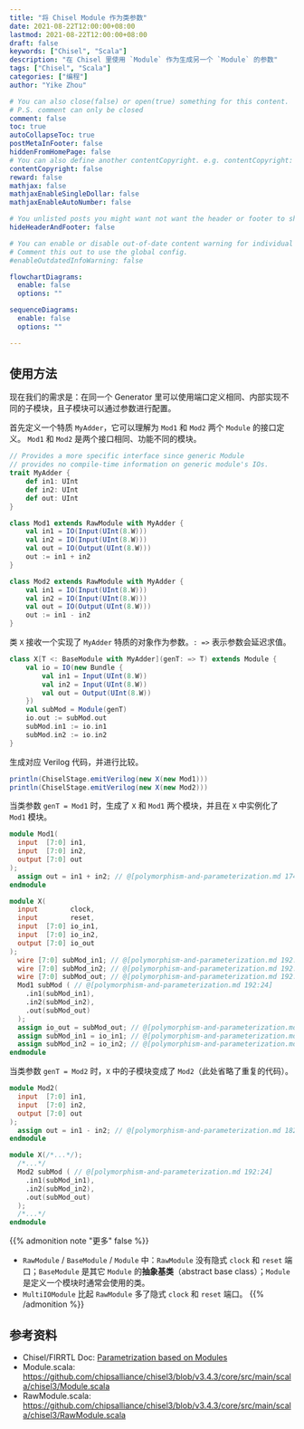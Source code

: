 ```yaml
---
title: "将 Chisel Module 作为类参数"
date: 2021-08-22T12:00:00+08:00
lastmod: 2021-08-22T12:00:00+08:00
draft: false
keywords: ["Chisel", "Scala"]
description: "在 Chisel 里使用 `Module` 作为生成另一个 `Module` 的参数"
tags: ["Chisel", "Scala"]
categories: ["编程"]
author: "Yike Zhou"

# You can also close(false) or open(true) something for this content.
# P.S. comment can only be closed
comment: false
toc: true
autoCollapseToc: true
postMetaInFooter: false
hiddenFromHomePage: false
# You can also define another contentCopyright. e.g. contentCopyright: "This is another copyright."
contentCopyright: false
reward: false
mathjax: false
mathjaxEnableSingleDollar: false
mathjaxEnableAutoNumber: false

# You unlisted posts you might want not want the header or footer to show
hideHeaderAndFooter: false

# You can enable or disable out-of-date content warning for individual post.
# Comment this out to use the global config.
#enableOutdatedInfoWarning: false

flowchartDiagrams:
  enable: false
  options: ""

sequenceDiagrams:
  enable: false
  options: ""

---
```


<!--more-->
## 使用方法

现在我们的需求是：在同一个 Generator 里可以使用端口定义相同、内部实现不同的子模块，且子模块可以通过参数进行配置。

首先定义一个特质 `MyAdder`，它可以理解为 `Mod1` 和 `Mod2` 两个 `Module` 的接口定义。
`Mod1` 和 `Mod2` 是两个接口相同、功能不同的模块。

```scala
// Provides a more specific interface since generic Module
// provides no compile-time information on generic module's IOs.
trait MyAdder {
    def in1: UInt
    def in2: UInt
    def out: UInt
}

class Mod1 extends RawModule with MyAdder {
    val in1 = IO(Input(UInt(8.W)))
    val in2 = IO(Input(UInt(8.W)))
    val out = IO(Output(UInt(8.W)))
    out := in1 + in2
}

class Mod2 extends RawModule with MyAdder {
    val in1 = IO(Input(UInt(8.W)))
    val in2 = IO(Input(UInt(8.W)))
    val out = IO(Output(UInt(8.W)))
    out := in1 - in2
}
```

类 `X` 接收一个实现了 `MyAdder` 特质的对象作为参数。`: =>` 表示参数会延迟求值。

```scala
class X[T <: BaseModule with MyAdder](genT: => T) extends Module {
    val io = IO(new Bundle {
        val in1 = Input(UInt(8.W))
        val in2 = Input(UInt(8.W))
        val out = Output(UInt(8.W))
    })
    val subMod = Module(genT)
    io.out := subMod.out
    subMod.in1 := io.in1
    subMod.in2 := io.in2
}
```

生成对应 Verilog 代码，并进行比较。

```scala
println(ChiselStage.emitVerilog(new X(new Mod1)))
println(ChiselStage.emitVerilog(new X(new Mod2)))
```

当类参数 `genT = Mod1` 时，生成了 `X` 和 `Mod1` 两个模块，并且在 `X` 中实例化了 `Mod1` 模块。

```verilog
module Mod1(
  input  [7:0] in1,
  input  [7:0] in2,
  output [7:0] out
);
  assign out = in1 + in2; // @[polymorphism-and-parameterization.md 174:16]
endmodule

module X(
  input        clock,
  input        reset,
  input  [7:0] io_in1,
  input  [7:0] io_in2,
  output [7:0] io_out
);
  wire [7:0] subMod_in1; // @[polymorphism-and-parameterization.md 192:24]
  wire [7:0] subMod_in2; // @[polymorphism-and-parameterization.md 192:24]
  wire [7:0] subMod_out; // @[polymorphism-and-parameterization.md 192:24]
  Mod1 subMod ( // @[polymorphism-and-parameterization.md 192:24]
    .in1(subMod_in1),
    .in2(subMod_in2),
    .out(subMod_out)
  );
  assign io_out = subMod_out; // @[polymorphism-and-parameterization.md 193:12]
  assign subMod_in1 = io_in1; // @[polymorphism-and-parameterization.md 194:16]
  assign subMod_in2 = io_in2; // @[polymorphism-and-parameterization.md 195:16]
endmodule
```

当类参数 `genT = Mod2` 时，`X` 中的子模块变成了 `Mod2`（此处省略了重复的代码）。

```verilog
module Mod2(
  input  [7:0] in1,
  input  [7:0] in2,
  output [7:0] out
);
  assign out = in1 - in2; // @[polymorphism-and-parameterization.md 182:16]
endmodule

module X(/*...*/);
  /*...*/
  Mod2 subMod ( // @[polymorphism-and-parameterization.md 192:24]
    .in1(subMod_in1),
    .in2(subMod_in2),
    .out(subMod_out)
  );
  /*...*/
endmodule
```

{{% admonition note "更多" false %}}
- `RawModule` / `BaseModule` / `Module` 中：`RawModule` 没有隐式 `clock` 和 `reset` 端口；`BaseModule` 是其它 `Module` 的**抽象基类**（abstract base class）；`Module` 是定义一个模块时通常会使用的类。
- `MultiIOModule` 比起 `RawModule` 多了隐式 `clock` 和 `reset` 端口。
{{% /admonition %}}

## 参考资料

- Chisel/FIRRTL Doc: [Parametrization based on Modules](https://www.chisel-lang.org/chisel3/docs/explanations/polymorphism-and-parameterization.html#parametrization-based-on-modules)
- Module.scala: https://github.com/chipsalliance/chisel3/blob/v3.4.3/core/src/main/scala/chisel3/Module.scala
- RawModule.scala: https://github.com/chipsalliance/chisel3/blob/v3.4.3/core/src/main/scala/chisel3/RawModule.scala